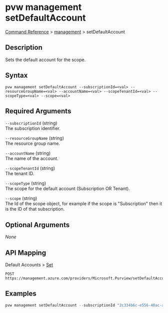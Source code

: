 # pvw management setDefaultAccount
[Command Reference](../../../README.md#command-reference) > [management](./main.md) > setDefaultAccount

## Description
Sets the default account for the scope.

## Syntax
```
pvw management setDefaultAccount --subscriptionId=<val> --resourceGroupName=<val> --accountName=<val> --scopeTenantId=<val> --scopeType=<val> --scope=<val>
```

## Required Arguments
`--subscriptionId` (string)  
The subscription identifier.

`--resourceGroupName` (string)  
The resource group name.

`--accountName` (string)  
The name of the account.

`--scopeTenantId` (string)  
The tenant ID.

`--scopeType` (string)  
The scope for the default account (Subscription OR Tenant).

`--scope` (string)  
The Id of the scope object, for example if the scope is "Subscription" then it is the ID of that subscription.

## Optional Arguments
*None*

## API Mapping
Default Accounts > [Set](https://docs.microsoft.com/en-us/rest/api/purview/default-accounts/set)
```
POST https://management.azure.com/providers/Microsoft.Purview/setDefaultAccount
```

## Examples
```powershell
pvw management setDefaultAccount --subscriptionId "2c334b6c-e556-40ac-a4c0-c0d1d2e08ca0" --resourceGroupName "esg" --accountName "esg-26fa7f24-pv" --scopeTenantId "72f988bf-86f1-41af-91ab-2d7cd011db47" --scopeType "Subscription" --scope "2c334b6c-e556-40ac-a4c0-c0d1d2e08ca0"
```
